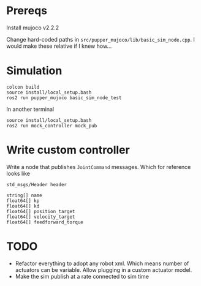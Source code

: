 # Prereqs
Install mujoco v2.2.2

Change hard-coded paths in 
``src/pupper_mujoco/lib/basic_sim_node.cpp``. I would make these relative if I knew how...

# Simulation
```
colcon build
source install/local_setup.bash
ros2 run pupper_mujoco basic_sim_node_test
```

In another terminal
```
source install/local_setup.bash
ros2 run mock_controller mock_pub
```

# Write custom controller
Write a node that publishes
``JointCommand`` messages. Which for reference looks like
```
std_msgs/Header header

string[] name
float64[] kp
float64[] kd
float64[] position_target
float64[] velocity_target
float64[] feedforward_torque
```


# TODO
* Refactor everything to adopt any robot xml. Which means number of actuators can be variable. Allow plugging in a custom actuator model.
* Make the sim publish at a rate connected to sim time